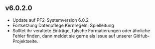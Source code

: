 ## v6.0.2.0
* Update auf PF2-Systemversion 6.0.2
* Fortsetzung Datenpflege Kernregeln: Spielleitung
* Solltet ihr veraltete Einträge, falsche Formatierungen oder ähnliche Fehler finden, dann meldet sie gerne als Issue auf unserer GitHub-Projektseite.